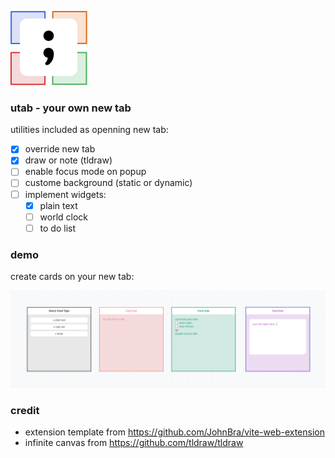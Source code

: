 ![utab logo](./public/dev-icon-32.png)

### utab - your own new tab

utilities included as openning new tab:

- [x] override new tab
- [x] draw or note (tldraw)
- [ ] enable focus mode on popup
- [ ] custome background (static or dynamic)
- [ ] implement widgets:
  - [x] plain text
  - [ ] world clock
  - [ ] to do list

### demo

create cards on your new tab:

![utab demo](./src/assets/img/cover.png)

### credit

- extension template from https://github.com/JohnBra/vite-web-extension
- infinite canvas from https://github.com/tldraw/tldraw
